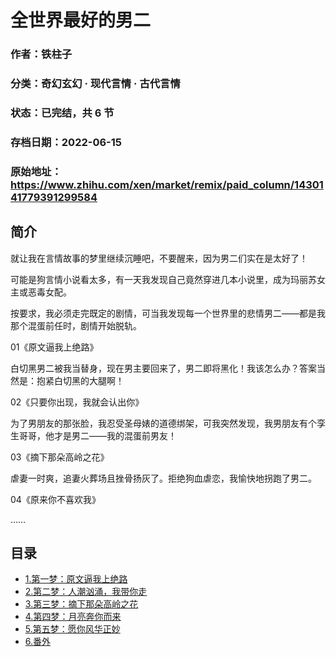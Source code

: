 # 全世界最好的男二

### 作者：铁柱子

### 分类：奇幻玄幻 · 现代言情 · 古代言情

### 状态：已完结，共 6 节

### 存档日期：2022-06-15

### 原始地址：https://www.zhihu.com/xen/market/remix/paid_column/1430141779391299584


## 简介
就让我在言情故事的梦里继续沉睡吧，不要醒来，因为男二们实在是太好了！


可能是狗言情小说看太多，有一天我发现自己竟然穿进几本小说里，成为玛丽苏女主或恶毒女配。


按要求，我必须走完既定的剧情，可当我发现每一个世界里的悲情男二——都是我那个混蛋前任时，剧情开始脱轨。


01《原文逼我上绝路》


白切黑男二被我当替身，现在男主要回来了，男二即将黑化！我该怎么办？答案当然是：抱紧白切黑的大腿啊！


02《只要你出现，我就会认出你》


为了男朋友的那张脸，我忍受圣母婊的道德绑架，可我突然发现，我男朋友有个孪生哥哥，他才是男二——我的混蛋前男友！


03《摘下那朵高岭之花》


虐妻一时爽，追妻火葬场且挫骨扬灰了。拒绝狗血虐恋，我愉快地拐跑了男二。


04《原来你不喜欢我》


……




## 目录
- [1.第一梦：原文逼我上绝路](1.第一梦：原文逼我上绝路.md)<!-- 2021-10-15 06:41 -->
- [2.第二梦：人潮汹涌，我带你走](2.第二梦：人潮汹涌，我带你走.md)<!-- 2022-02-25 08:00 -->
- [3.第三梦：摘下那朵高岭之花](3.第三梦：摘下那朵高岭之花.md)<!-- 2021-12-20 05:54 -->
- [4.第四梦：月亮奔你而来](4.第四梦：月亮奔你而来.md)<!-- 2022-02-25 08:01 -->
- [5.第五梦：愿你风华正妙](5.第五梦：愿你风华正妙.md)<!-- 2022-02-25 08:03 -->
- [6.番外](6.番外.md)<!-- 2022-04-13 05:32 -->